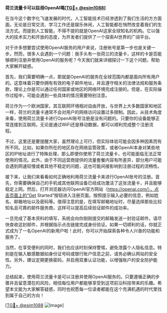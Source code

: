 **荷兰流量卡可以註冊OpenAI嗎[[TG💪+ @esim1088](https://t.me/s/esim1088)]**

在当今这个数字化飞速发展的时代，人工智能技术已经渗透到了我们生活的方方面面。无论是日常交流、学习工作还是娱乐休闲，人工智能都在悄然改变着我们的生活方式。而提到人工智能，不得不提的就是OpenAI这家全球知名的机构。它以强大的技术实力和开放的态度，为开发者们提供了一个探索AI世界的广阔平台。

对于许多想要尝试使用OpenAI服务的用户来说，注册账号是第一步也是关键一步。然而，很多人会遇到一个问题：我手头有一张荷兰的流量卡，这样的卡是否能够顺利注册并使用OpenAI的服务呢？今天我们就来详细探讨一下这个问题，帮助大家解开疑惑。

首先，我们需要明确一点，那就是OpenAI的服务在全球范围内都是面向所有用户的。这意味着只要你拥有有效的电子邮件地址，并且遵守相关的法律法规和服务条款，理论上你是可以通过任何国家或地区的网络环境完成注册的。但是，在实际操作过程中，可能会遇到一些具体的情况需要特别注意。

荷兰作为一个欧洲国家，其互联网环境相对自由开放，与世界上大多数国家和地区一样，荷兰的流量卡通常不会对用户的网络访问设置过多限制。因此，从技术角度来看，使用荷兰流量卡进行OpenAI账号注册是没有问题的。只要你的设备能够正常连接到互联网，无论是通过WiFi还是移动数据，都可以顺利完成整个注册流程。

不过，这里还是要提醒大家，虽然理论上可行，但实际体验可能会因多种因素而有所不同。比如，如果你所在的地区存在网络监管政策，或者OpenAI本身对某些地区的IP地址进行了特殊处理，那么即便你使用了荷兰流量卡，也可能面临无法正常使用的情况。此外，由于不同运营商提供的流量套餐内容有所差异，部分用户可能会遇到网速较慢或者其他不稳定的问题，这也可能间接影响到注册过程的流畅性。

接下来，让我们来看看如何正确地利用荷兰流量卡来进行OpenAI账号的注册。首先，你需要确保自己的手机或其他联网设备已经成功激活了这张流量卡，并且能够稳定上网。然后，打开浏览器访问OpenAI官方网站（https://openai.com/），点击页面上的“Get Started”按钮进入注册页面。按照提示输入必要的信息，例如姓名、邮箱地址以及密码等。值得注意的是，在填写邮箱地址时，尽量选择那些比较知名且可靠的邮件服务商，这样可以提高后续验证邮件的成功率。

一旦完成了基本资料的填写，系统会向你刚刚提交的邮箱发送一封验证邮件。请尽快查收这封邮件，并根据指示点击链接完成身份验证。如果一切顺利的话，你就正式成为了一名OpenAI的新用户啦！此时，你可以开始探索各种令人兴奋的功能和服务了。

当然，在享受便利的同时，我们也应该时刻保持警惕，避免泄露个人隐私信息。特别是在输入敏感数据如身份证号码或银行账户信息之前，请务必确认网站的安全性。另外，建议定期更换密码，并启用双重认证功能，以增强账户的安全防护能力。

总结起来，使用荷兰流量卡是可以注册并使用OpenAI服务的。只要遵循正确的步骤并且留意潜在的风险，相信每位用户都能够享受到这项前沿科技带来的乐趣。希望本文能为大家解答疑惑，同时也祝愿每一位读者都能在这个充满机遇的时代里找到属于自己的方向！

[[TG💪+ @esim1088](https://t.me/s/esim1088) ![Image](https://i.postimg.cc/4NQfJmqS/Snipaste-2025-05-13-00-14-12.png)]